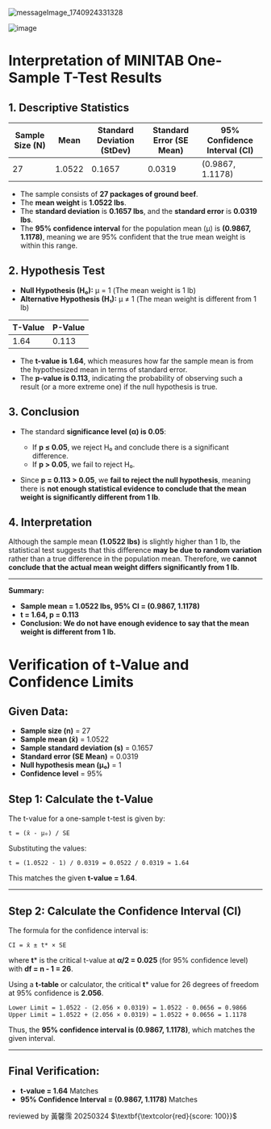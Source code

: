 ![messageImage_1740924331328](https://github.com/user-attachments/assets/8cc05d75-405d-4562-bc7f-96a1a1e9e6cb)

![image](https://github.com/user-attachments/assets/3409246f-aa7c-442c-b48d-018093bc74a2)

# **Interpretation of MINITAB One-Sample T-Test Results**

## **1. Descriptive Statistics**

| Sample Size (N) | Mean | Standard Deviation (StDev) | Standard Error (SE Mean) | 95% Confidence Interval (CI) |
|----------------|------|--------------------------|-------------------------|---------------------------|
| 27             | 1.0522 | 0.1657                   | 0.0319                  | (0.9867, 1.1178)          |

- The sample consists of **27 packages of ground beef**.
- The **mean weight** is **1.0522 lbs**.
- The **standard deviation** is **0.1657 lbs**, and the **standard error** is **0.0319 lbs**.
- The **95% confidence interval** for the population mean (μ) is **(0.9867, 1.1178)**, meaning we are 95% confident that the true mean weight is within this range.

## **2. Hypothesis Test**

- **Null Hypothesis (H₀):** μ = 1 (The mean weight is 1 lb)
- **Alternative Hypothesis (H₁):** μ ≠ 1 (The mean weight is different from 1 lb)

| T-Value | P-Value |
|---------|---------|
| 1.64    | 0.113   |

- The **t-value is 1.64**, which measures how far the sample mean is from the hypothesized mean in terms of standard error.
- The **p-value is 0.113**, indicating the probability of observing such a result (or a more extreme one) if the null hypothesis is true.

## **3. Conclusion**

- The standard **significance level (α) is 0.05**:
  - If **p ≤ 0.05**, we reject H₀ and conclude there is a significant difference.
  - If **p > 0.05**, we fail to reject H₀.

- Since **p = 0.113 > 0.05**, we **fail to reject the null hypothesis**, meaning there is **not enough statistical evidence to conclude that the mean weight is significantly different from 1 lb**.

## **4. Interpretation**
Although the sample mean **(1.0522 lbs)** is slightly higher than 1 lb, the statistical test suggests that this difference **may be due to random variation** rather than a true difference in the population mean. Therefore, we **cannot conclude that the actual mean weight differs significantly from 1 lb**.

---
**Summary:**
- **Sample mean = 1.0522 lbs, 95% CI = (0.9867, 1.1178)**
- **t = 1.64, p = 0.113**
- **Conclusion: We do not have enough evidence to say that the mean weight is different from 1 lb.**

# **Verification of t-Value and Confidence Limits**

## **Given Data:**
- **Sample size (n)** = 27
- **Sample mean (x̄)** = 1.0522
- **Sample standard deviation (s)** = 0.1657
- **Standard error (SE Mean)** = 0.0319
- **Null hypothesis mean (μ₀)** = 1
- **Confidence level** = 95%

## **Step 1: Calculate the t-Value**
The t-value for a one-sample t-test is given by:

```
t = (x̄ - μ₀) / SE
```

Substituting the values:

```
t = (1.0522 - 1) / 0.0319 = 0.0522 / 0.0319 ≈ 1.64
```

This matches the given **t-value = 1.64**.

---

## **Step 2: Calculate the Confidence Interval (CI)**
The formula for the confidence interval is:

```
CI = x̄ ± t* × SE
```

where **t*** is the critical t-value at **α/2 = 0.025** (for 95% confidence level) with **df = n - 1 = 26**.

Using a **t-table** or calculator, the critical **t*** value for 26 degrees of freedom at 95% confidence is **2.056**.

```
Lower Limit = 1.0522 - (2.056 × 0.0319) = 1.0522 - 0.0656 = 0.9866
Upper Limit = 1.0522 + (2.056 × 0.0319) = 1.0522 + 0.0656 = 1.1178
```

Thus, the **95% confidence interval is (0.9867, 1.1178)**, which matches the given interval.

---

## **Final Verification:**
- **t-value = 1.64**  Matches
- **95% Confidence Interval = (0.9867, 1.1178)**  Matches


reviewed by 黃馨霈 20250324 $\textbf{\textcolor{red}{score: 100}}$

